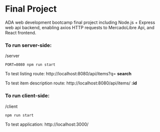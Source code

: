 # Final Project
ADA web development bootcamp final project including Node.js + Express web api backend, enabling axios HTTP requests to MercadoLibre Api, and React frontend.

### To run server-side:
/server

`PORT=8080 npm run start`

To test listing route: http://localhost:8080/api/items?q= **search**

To test item description route: http://localhost:8080/api/items/ **:id**


### To run client-side:
/client

`npm run start`

To test application: http://localhost:3000/
